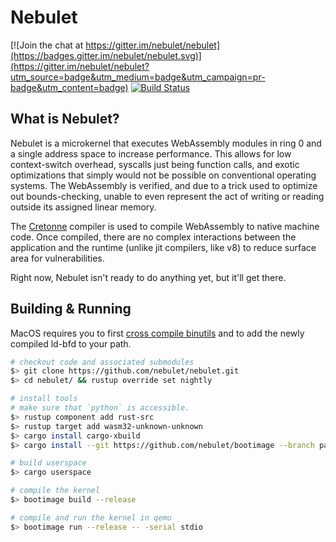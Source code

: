 # Nebulet

[![Join the chat at https://gitter.im/nebulet/nebulet](https://badges.gitter.im/nebulet/nebulet.svg)](https://gitter.im/nebulet/nebulet?utm_source=badge&utm_medium=badge&utm_campaign=pr-badge&utm_content=badge)
[![Build Status](https://travis-ci.org/nebulet/nebulet.svg?branch=master)](https://travis-ci.org/nebulet/nebulet)

## What is Nebulet?

Nebulet is a microkernel that executes WebAssembly modules in ring 0 and a single address space to increase performance. This allows for low context-switch overhead, syscalls just being function calls, and exotic optimizations that simply would not be possible on conventional operating systems. The WebAssembly is verified, and due to a trick used to optimize out bounds-checking, unable to even represent the act of writing or reading outside its assigned linear memory.

The [Cretonne](https://github.com/cretonne/cretonne) compiler is used to compile WebAssembly to native machine code. Once compiled, there are no complex interactions between the application and the runtime (unlike jit compilers, like v8) to reduce surface area for vulnerabilities.

Right now, Nebulet isn't ready to do anything yet, but it'll get there.

## Building & Running

MacOS requires you to first [cross compile binutils](https://os.phil-opp.com/cross-compile-binutils/) and to add the newly compiled ld-bfd to your path.

```sh
# checkout code and associated submodules
$> git clone https://github.com/nebulet/nebulet.git
$> cd nebulet/ && rustup override set nightly

# install tools
# make sure that `python` is accessible.
$> rustup component add rust-src
$> rustup target add wasm32-unknown-unknown
$> cargo install cargo-xbuild
$> cargo install --git https://github.com/nebulet/bootimage --branch packaging

# build userspace
$> cargo userspace

# compile the kernel
$> bootimage build --release

# compile and run the kernel in qemu
$> bootimage run --release -- -serial stdio
```
